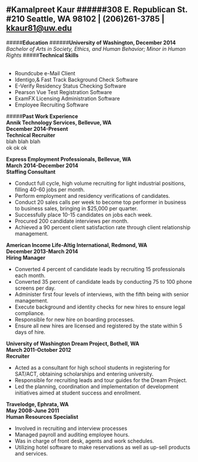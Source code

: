 #Kamalpreet Kaur
######308 E. Republican St. #210 Seattle, WA 98102 | (206)261-3785 | kkaur81@uw.edu
---
#####**Education**
######**University of Washington, December 2014**<br>
*Bachelor of Arts in Society, Ethics, and Human Behavior; Minor in Human Rights*
#####**Technical Skills**
######
- Roundcube e-Mail Client<br> 
- Identigo,& Fast Track Background Check Software<br>
- E-Verify Residency Status Checking Software<br>
- Pearson Vue Test Registration Software<br>
- ExamFX  Licensing Administration Software<br>
- Employee Recruiting Software<br>

#####**Past Work Experience**<br>
**Annik Technology Services, Bellevue, WA<br>
December 2014-Present<br>
Technical Recruiter**<br>
blah blah blah<br>
ok ok ok <br>

**Express Employment Professionals, Bellevue, WA<br>
March 2014-December 2014<br>
Staffing Consultant**<br>
- Conduct full cycle, high volume recruiting for light industrial positions, filling 40-60 jobs per month.<br>
- Perform employment and residency verifications of candidates.<br>
- Conduct 20 sales calls per week to become top performer in business to business sales, bringing in $25,000 per quarter.<br>
- Successfully place 10-15 candidates on jobs each week.<br>
- Procured 200 candidate interviews per month.<br>
- Achieved a 90 percent client satisfaction rate through client relationship management.<Br>

**American Income Life-Altig International, Redmond, WA<br>
December 2013-March 2014<Br>
Hiring Manager**<br>
- Converted 4 percent of candidate leads by recruiting 15 professionals each month.<Br>
- Converted 35 percent of candidate leads by conducting 75 to 100 phone screens per day.<br>
- Administer first four levels of interviews, with the fifth being with senior management.<br>
- Execute background and identity checks for new hires to ensure legal compliance.<br>
- Responsible for new hire on boarding processes.<br>
- Ensure all new hires are licensed and registered by the state within 5 days of hire.<br>

**University of Washington Dream Project, Bothell, WA<br>
March 2011-October 2012<br>
Recruiter**<br>
- Acted as a consultant for high school students in registering for SAT/ACT, obtaining scholarships and entering university. <br>
- Responsible for recruiting leads and tour guides for the Dream Project.<br>
- Led the planning, coordination and implementation of development initiatives aimed at student success and enrollment.<br>

**Travelodge, Ephrata, WA<br>
May 2008-June 2011<br>
Human Resources Specialist**<br>
- Involved in recruiting and interview processes<br>
- Managed payroll and auditing employee hours.<br>
- Was in charge of front desk, agents and work schedules.<br>
- Utilizing hotel software to make reservations as well as up-sell products and services.<br>
